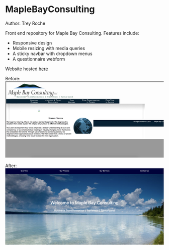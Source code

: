 # MapleBayConsulting

Author: Trey Roche

Front end repository for Maple Bay Consulting. 
Features include:
* Responsive design
* Mobile resizing with media queries
* A sticky navbar with dropdown menus 
* A questionnaire webform

Website hosted [here](http://www.maplebayconsulting.com)

Before:
![Before](/images/before.png)




After: 
![After](/images/after.png)
